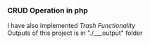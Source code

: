 ### CRUD Operation in php
I have also implemented *Trash Functionality*\
Outputs of this project is in "./___output" folder
